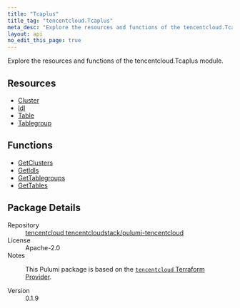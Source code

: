 ```yaml
---
title: "Tcaplus"
title_tag: "tencentcloud.Tcaplus"
meta_desc: "Explore the resources and functions of the tencentcloud.Tcaplus module."
layout: api
no_edit_this_page: true
---
```


<!-- WARNING: this file was generated by Pulumi Docs Generator. -->
<!-- Do not edit by hand unless you're certain you know what you are doing! -->

Explore the resources and functions of the tencentcloud.Tcaplus module.

<h2 id="resources">Resources</h2>
<ul class="api">
    <li><a href="cluster/" title="Cluster"><span class="api-symbol api-symbol--resource"></span>Cluster</a></li>
    <li><a href="idl/" title="Idl"><span class="api-symbol api-symbol--resource"></span>Idl</a></li>
    <li><a href="table/" title="Table"><span class="api-symbol api-symbol--resource"></span>Table</a></li>
    <li><a href="tablegroup/" title="Tablegroup"><span class="api-symbol api-symbol--resource"></span>Tablegroup</a></li>
</ul>

<h2 id="functions">Functions</h2>
<ul class="api">
    <li><a href="getclusters/" title="GetClusters"><span class="api-symbol api-symbol--function"></span>GetClusters</a></li>
    <li><a href="getidls/" title="GetIdls"><span class="api-symbol api-symbol--function"></span>GetIdls</a></li>
    <li><a href="gettablegroups/" title="GetTablegroups"><span class="api-symbol api-symbol--function"></span>GetTablegroups</a></li>
    <li><a href="gettables/" title="GetTables"><span class="api-symbol api-symbol--function"></span>GetTables</a></li>
</ul>

<h2 id="package-details">Package Details</h2>
<dl class="package-details">
	<dt>Repository</dt>
	<dd><a href="https://github.com/tencentcloudstack/pulumi-tencentcloud">tencentcloud tencentcloudstack/pulumi-tencentcloud</a></dd>
	<dt>License</dt>
	<dd>Apache-2.0</dd>
	<dt>Notes</dt>
	<dd><p>This Pulumi package is based on the <a href="https://github.com/tencentcloudstack/terraform-provider-tencentcloud"><code>tencentcloud</code> Terraform Provider</a>.</p>
</dd>
	<dt>Version</dt>
	<dd>0.1.9</dd>
</dl>


